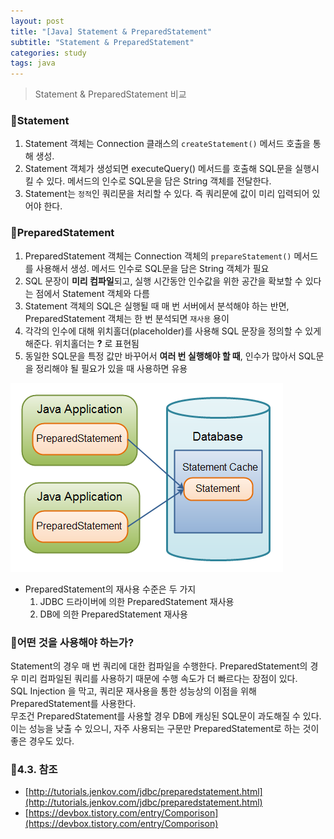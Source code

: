 ```yaml
---
layout: post
title: "[Java] Statement & PreparedStatement"
subtitle: "Statement & PreparedStatement"
categories: study
tags: java
---
```


> Statement & PreparedStatement 비교

### 🚀Statement
1. Statement 객체는 Connection 클래스의 `createStatement()` 메서드 호출을 통해 생성.
2. Statement 객체가 생성되면 executeQuery() 메서드를 호출해 SQL문을 실행시킬 수 있다. 메서드의 인수로 SQL문을 담은 String 객체를 전달한다.
3. Statement는 `정적`인 쿼리문을 처리할 수 있다. 즉 쿼리문에 값이 미리 입력되어 있어야 한다.

### 🚀PreparedStatement
1. PreparedStatement 객체는 Connection 객체의 `prepareStatement()` 메서드를 사용해서 생성. 메서드 인수로 SQL문을 담은 String 객체가 필요
2. SQL 문장이 **미리 컴파일**되고, 실행 시간동안 인수값을 위한 공간을 확보할 수 있다는 점에서 Statement 객체와 다름
3. Statement 객체의 SQL은 실행될 때 매 번 서버에서 분석해야 하는 반면, PreparedStatement 객체는 한 번 분석되면 `재사용` 용이
4. 각각의 인수에 대해 위치홀더(placeholder)를 사용해 SQL 문장을 정의할 수 있게 해준다. 위치홀더는 **?** 로 표현됨
5. 동일한 SQL문을 특정 값만 바꾸어서 **여러 번 실행해야 할 때**, 인수가 많아서 SQL문을 정리해야 될 필요가 있을 때 사용하면 유용


![prepared-statement-performance-1](/assets/img/etc/prepared-statement-performance-1.png)

- PreparedStatement의 재사용 수준은 두 가지
    1. JDBC 드라이버에 의한 PreparedStatement 재사용
    2. DB에 의한 PreparedStatement 재사용

### 🚀어떤 것을 사용해야 하는가?
Statement의 경우 매 번 쿼리에 대한 컴파일을 수행한다. PreparedStatement의 경우 미리 컴파일된 쿼리를 사용하기 때문에 수행 속도가 더 빠르다는 장점이 있다.  
SQL Injection 을 막고, 쿼리문 재사용을 통한 성능상의 이점을 위해 PreparedStatement를 사용한다.  
무조건 PreparedStatement를 사용할 경우 DB에 캐싱된 SQL문이 과도해질 수 있다. 이는 성능을 낮출 수 있으니, 자주 사용되는 구문만 PreparedStatement로 하는 것이 좋은 경우도 있다.

### 🚀4.3. 참조
- [http://tutorials.jenkov.com/jdbc/preparedstatement.html](http://tutorials.jenkov.com/jdbc/preparedstatement.html)
- [https://devbox.tistory.com/entry/Comporison](https://devbox.tistory.com/entry/Comporison)
